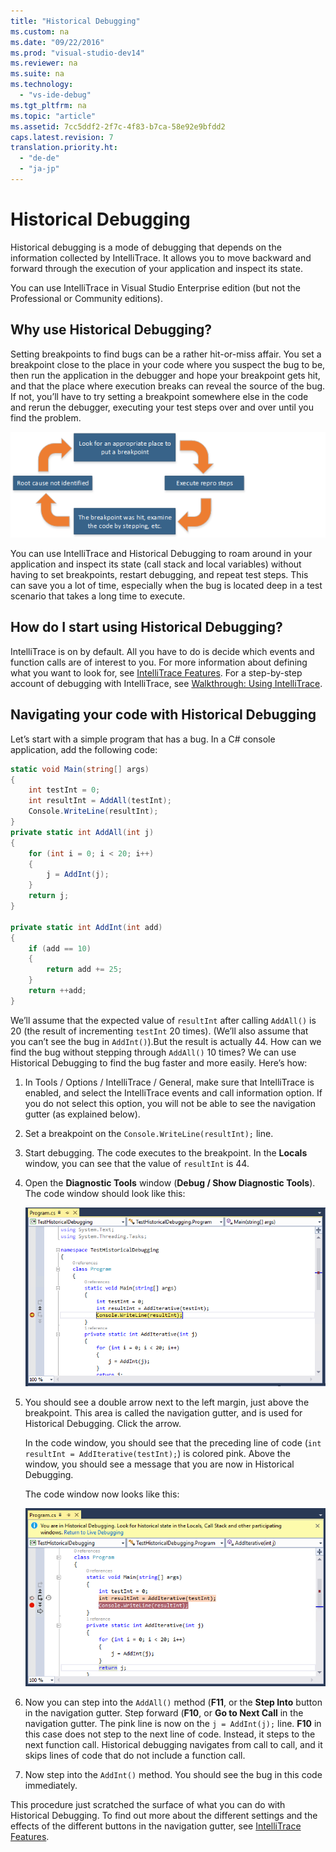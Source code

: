 ```yaml
---
title: "Historical Debugging"
ms.custom: na
ms.date: "09/22/2016"
ms.prod: "visual-studio-dev14"
ms.reviewer: na
ms.suite: na
ms.technology: 
  - "vs-ide-debug"
ms.tgt_pltfrm: na
ms.topic: "article"
ms.assetid: 7cc5ddf2-2f7c-4f83-b7ca-58e92e9bfdd2
caps.latest.revision: 7
translation.priority.ht: 
  - "de-de"
  - "ja-jp"
---
```

# Historical Debugging
Historical debugging is a mode of debugging that depends on the information collected by IntelliTrace. It allows you to move backward and forward through the execution of your application and inspect its state.  
  
 You can use IntelliTrace in Visual Studio Enterprise edition (but not the Professional or Community editions).  
  
## Why use Historical Debugging?  
 Setting breakpoints to find bugs can be a rather hit-or-miss affair. You set a breakpoint close to the place in your code where you suspect the bug to be, then run the application in the debugger and hope your breakpoint gets hit, and that the place where execution breaks can reveal the source of the bug. If not, you’ll have to try setting a breakpoint somewhere else in the code and rerun the debugger, executing your test steps over and over until you find the problem.  
  
 ![setting a breakpoint](../VS_csharp/media/breakpointprocesa.png "BreakpointProcesa")  
  
 You can use IntelliTrace and Historical Debugging to roam around in your application and inspect its state (call stack and local variables) without having to set breakpoints, restart debugging, and repeat test steps. This can save you a lot of time, especially when the bug is located deep in a test scenario that takes a long time to execute.  
  
## How do I start using Historical Debugging?  
 IntelliTrace is on by default. All you have to do is decide which events and function calls are of interest to you. For more information about defining what you want to look for, see [IntelliTrace Features](../VS_csharp/intellitrace-features.md). For a step-by-step account of debugging with IntelliTrace, see [Walkthrough: Using IntelliTrace](../VS_csharp/walkthrough--using-intellitrace.md).  
  
## Navigating your code with Historical Debugging  
 Let’s start with a simple program that has a bug. In a C# console application, add the following code:  
  
```c#  
static void Main(string[] args)  
{  
    int testInt = 0;  
    int resultInt = AddAll(testInt);  
    Console.WriteLine(resultInt);  
}  
private static int AddAll(int j)  
{  
    for (int i = 0; i < 20; i++)  
    {  
        j = AddInt(j);  
    }  
    return j;  
}  
  
private static int AddInt(int add)  
{  
    if (add == 10)  
    {  
        return add += 25;  
    }  
    return ++add;  
}  
```  
  
 We’ll assume that the expected value of `resultInt` after calling `AddAll()` is 20 (the result of incrementing `testInt` 20 times). (We’ll also assume that you can’t see the bug in `AddInt()`).But the result is actually 44. How can we find the bug without stepping through `AddAll()` 10 times? We can use Historical Debugging to find the bug faster and more easily. Here’s how:  
  
1.  In Tools / Options / IntelliTrace / General, make sure that IntelliTrace is enabled, and select the IntelliTrace events and call information option. If you do not select this option, you will not be able to see the navigation gutter (as explained below).  
  
2.  Set a breakpoint on the `Console.WriteLine(resultInt);` line.  
  
3.  Start debugging. The code executes to the breakpoint. In the **Locals** window, you can see that the value of `resultInt` is 44.  
  
4.  Open the **Diagnostic Tools** window (**Debug / Show Diagnostic Tools**). The code window should look like this:  
  
     ![Code window at the breakpoint](../VS_csharp/media/historicaldebuggingbreakpoint.png "HistoricalDebuggingBreakpoint")  
  
5.  You should see a double arrow next to the left margin, just above the breakpoint. This area is called the navigation gutter, and is used for Historical Debugging. Click the arrow.  
  
     In the code window, you should see that the preceding line of code (`int resultInt = AddIterative(testInt);`) is colored pink. Above the window, you should see a message that you are now in Historical Debugging.  
  
     The code window now looks like this:  
  
     ![code window in historical debugging mode](../VS_csharp/media/historicaldebuggingback.png "HistoricalDebuggingBack")  
  
6.  Now you can step into the `AddAll()` method (**F11**, or the **Step Into** button in the navigation gutter. Step forward (**F10**, or **Go to Next Call** in the navigation gutter. The pink line is now on the `j = AddInt(j);` line. **F10** in this case does not step to the next line of code. Instead, it steps to the next function call. Historical debugging navigates from call to call, and it skips lines of code that do not include a function call.  
  
7.  Now step into the `AddInt()` method. You should see the bug in this code immediately.  
  
 This procedure just scratched the surface of what you can do with Historical Debugging. To find out more about the different settings and the effects of the different buttons in the navigation gutter, see [IntelliTrace Features](../VS_csharp/intellitrace-features.md).